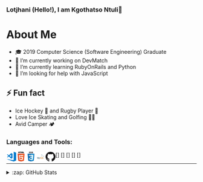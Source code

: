 ### Lotjhani (Hello!), I am Kgothatso Ntuli👋

# About Me

- 🎓 2019 Computer Science (Software Engineering) Graduate 
- 🔭 I’m currently working on DevMatch
- 🌱 I’m currently learning RubyOnRails and Python
- 🤔 I’m looking for help with JavaScript


## ⚡ Fun fact
* Ice Hockey 🏒 and Rugby Player 🏉
* Love Ice Skating and Golfing 🏌🏿‍
* Avid Camper 🏕️

### Languages and Tools:

[<img align="left" alt="Visual Studio Code" width="26px" src="https://raw.githubusercontent.com/github/explore/80688e429a7d4ef2fca1e82350fe8e3517d3494d/topics/visual-studio-code/visual-studio-code.png" />]
[<img align="left" alt="HTML5" width="26px" src="https://raw.githubusercontent.com/github/explore/80688e429a7d4ef2fca1e82350fe8e3517d3494d/topics/html/html.png" />]
[<img align="left" alt="CSS3" width="26px" src="https://raw.githubusercontent.com/github/explore/80688e429a7d4ef2fca1e82350fe8e3517d3494d/topics/css/css.png" />]
[<img align="left" alt="MySQL" width="26px" src="https://raw.githubusercontent.com/github/explore/80688e429a7d4ef2fca1e82350fe8e3517d3494d/topics/mysql/mysql.png" />]
[<img align="left" alt="GitHub" width="26px" src="https://raw.githubusercontent.com/github/explore/78df643247d429f6cc873026c0622819ad797942/topics/github/github.png" />]

---

<details>
  <summary>:zap: GitHub Stats</summary>
  
  ![Kgothatso's github stats](https://github-readme-stats.vercel.app/api?username=KgothatsoN&theme=dark&show_icons=true&hide=contribs)
</details>
